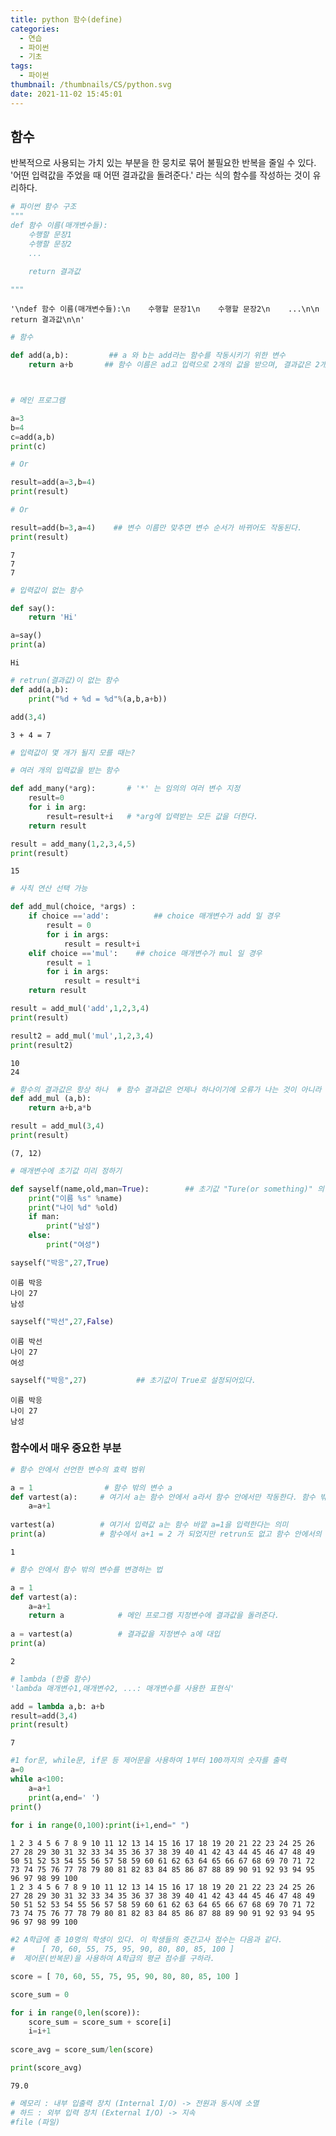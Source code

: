 ```yaml
---
title: python 함수(define)
categories:
  - 연습
  - 파이썬
  - 기초
tags:
  - 파이썬
thumbnail: /thumbnails/CS/python.svg
date: 2021-11-02 15:45:01
---
```

## 함수
반복적으로 사용되는 가치 있는 부분을 한 뭉치로 묶어 불필요한 반복을 줄일 수 있다.
'어떤 입력값을 주었을 때 어떤 결과값을 돌려준다.' 라는 식의 함수를 작성하는 것이 유리하다.


```python
# 파이썬 함수 구조
"""
def 함수 이름(매개변수들):
    수행할 문장1
    수행할 문장2
    ...

    return 결과값

"""
```




    '\ndef 함수 이름(매개변수들):\n    수행할 문장1\n    수행할 문장2\n    ...\n\n    return 결과값\n\n'




```python
# 함수

def add(a,b):         ## a 와 b는 add라는 함수를 작동시키기 위한 변수
    return a+b       ## 함수 이름은 ad고 입력으로 2개의 값을 받으며, 결과값은 2개의 입력값을 더한 값이다.



# 메인 프로그램

a=3
b=4
c=add(a,b)
print(c)

# Or

result=add(a=3,b=4)
print(result)

# Or

result=add(b=3,a=4)    ## 변수 이름만 맞추면 변수 순서가 바뀌어도 작동된다.
print(result)
```

    7
    7
    7
    


```python
# 입력값이 없는 함수

def say():
    return 'Hi'
```


```python
a=say()
print(a)
```

    Hi
    


```python
# retrun(결과값)이 없는 함수
def add(a,b):
    print("%d + %d = %d"%(a,b,a+b))
```


```python
add(3,4)
```

    3 + 4 = 7
    


```python
# 입력값이 몇 개가 될지 모를 때는?

# 여러 개의 입력값을 받는 함수

def add_many(*arg):       # '*' 는 임의의 여러 변수 지정
    result=0
    for i in arg:
        result=result+i   # *arg에 입력받는 모든 값을 더한다.
    return result
```


```python
result = add_many(1,2,3,4,5)
print(result)
```

    15
    


```python
# 사칙 연산 선택 가능

def add_mul(choice, *args) :
    if choice =='add':          ## choice 매개변수가 add 일 경우
        result = 0
        for i in args:
            result = result+i
    elif choice =='mul':    ## choice 매개변수가 mul 일 경우
        result = 1
        for i in args:
            result = result*i
    return result
```


```python
result = add_mul('add',1,2,3,4)
print(result)

result2 = add_mul('mul',1,2,3,4)
print(result2)
```

    10
    24
    


```python
# 함수의 결과값은 항상 하나  # 함수 결과값은 언제나 하나이기에 오류가 나는 것이 아니라 (7,12)라는 하나의 튜플 값으로 돌려준다.
def add_mul (a,b):
    return a+b,a*b

result = add_mul(3,4)
print(result)
```

    (7, 12)
    


```python
# 매개변수에 초기값 미리 정하기

def sayself(name,old,man=True):        ## 초기값 "Ture(or something)" 의 경우 변수 가장 끝에 지정하지 않으면 에러가 발생한다.
    print("이름 %s" %name)
    print("나이 %d" %old)
    if man:
        print("남성")
    else:
        print("여성")
```


```python
sayself("박응",27,True)
```

    이름 박응
    나이 27
    남성
    


```python
sayself("박선",27,False)
```

    이름 박선
    나이 27
    여성
    


```python
sayself("박응",27)           ## 초기값이 True로 설정되어있다.
```

    이름 박응
    나이 27
    남성
    

### 함수에서 매우 중요한 부분


```python
# 함수 안에서 선언한 변수의 효력 범위

a = 1                # 함수 밖의 변수 a
def vartest(a):     # 여기서 a는 함수 안에서 a라서 함수 안에서만 작동한다. 함수 밖과는 다른 셀이다.
    a=a+1
    
vartest(a)          # 여기서 입력값 a는 함수 바깥 a=1을 입력한다는 의미
print(a)            # 함수에서 a+1 = 2 가 되었지만 retrun도 없고 함수 안에서의 a만 a=2이 되었다. 메인 셀에서 a는 여전히 1이다.
```

    1
    


```python
# 함수 안에서 함수 밖의 변수를 변경하는 법

a = 1                
def vartest(a):     
    a=a+1
    return a            # 메인 프로그램 지정변수에 결과값을 돌려준다.
    
a = vartest(a)          # 결과값을 지정변수 a에 대입
print(a)            
```

    2
    


```python
# lambda (한줄 함수)
'lambda 매개변수1,매개변수2, ...: 매개변수를 사용한 표현식'

add = lambda a,b: a+b
result=add(3,4)
print(result)
```

    7
    


```python
#1 for문, while문, if문 등 제어문을 사용하여 1부터 100까지의 숫자를 출력
a=0
while a<100:
    a=a+1
    print(a,end=' ')
print()
    
for i in range(0,100):print(i+1,end=" ")
```

    1 2 3 4 5 6 7 8 9 10 11 12 13 14 15 16 17 18 19 20 21 22 23 24 25 26 27 28 29 30 31 32 33 34 35 36 37 38 39 40 41 42 43 44 45 46 47 48 49 50 51 52 53 54 55 56 57 58 59 60 61 62 63 64 65 66 67 68 69 70 71 72 73 74 75 76 77 78 79 80 81 82 83 84 85 86 87 88 89 90 91 92 93 94 95 96 97 98 99 100 
    1 2 3 4 5 6 7 8 9 10 11 12 13 14 15 16 17 18 19 20 21 22 23 24 25 26 27 28 29 30 31 32 33 34 35 36 37 38 39 40 41 42 43 44 45 46 47 48 49 50 51 52 53 54 55 56 57 58 59 60 61 62 63 64 65 66 67 68 69 70 71 72 73 74 75 76 77 78 79 80 81 82 83 84 85 86 87 88 89 90 91 92 93 94 95 96 97 98 99 100 


```python
#2 A학급에 총 10명의 학생이 있다. 이 학생들의 중간고사 점수는 다음과 같다.
#      [ 70, 60, 55, 75, 95, 90, 80, 80, 85, 100 ]
#  제어문(반복문)을 사용하여 A학급의 평균 점수를 구하라.

score = [ 70, 60, 55, 75, 95, 90, 80, 80, 85, 100 ]

score_sum = 0

for i in range(0,len(score)):
    score_sum = score_sum + score[i]
    i=i+1
    
score_avg = score_sum/len(score)

print(score_avg)
```

    79.0
    


```python
# 메모리 : 내부 입출력 장치 (Internal I/O) -> 전원과 동시에 소멸
# 하드 : 외부 입력 장치 (External I/O) -> 지속
#file (파일)
```

